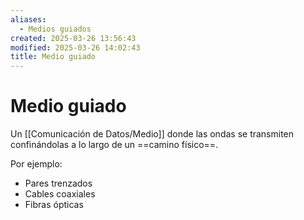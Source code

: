 ```yaml
---
aliases:
  - Medios guiados
created: 2025-03-26 13:56:43
modified: 2025-03-26 14:02:43
title: Medio guiado
---
```


# Medio guiado

Un [[Comunicación de Datos/Medio]] donde las ondas se transmiten confinándolas a lo largo de un ==camino físico==.

Por ejemplo:

- Pares trenzados
- Cables coaxiales
- Fibras ópticas
